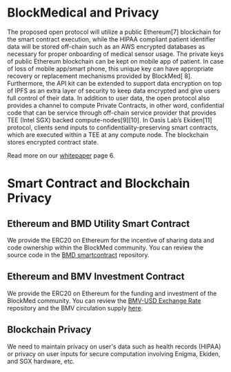 # BlockMedical and Privacy
The proposed open protocol will utilize a public Ethereum[7] blockchain for the smart contract execution, while the HIPAA compliant patient identifier data will be stored off-chain such as an AWS encrypted databases as necessary for proper onboarding of medical sensor usage. The private keys of public Ethereum blockchain can be kept on mobile app of patient. In case of loss of mobile app/smart phone, this unique key can have appropriate recovery or replacement mechanisms provided by BlockMed[​ 8]​. Furthermore, the API kit can be extended to support data encryption on top of IPFS as an extra layer of security to keep data encrypted and give users full control of their data. In addition to user data, the open protocol also provides a channel to compute Private Contracts, in other word, confidential code that can be service through off-chain service provider that provides TEE (Intel SGX) backed compute-nodes[9][10]. In Oasis Lab’s Ekiden[11] protocol, clients send inputs to confidentiality-preserving smart contracts, which are executed within a TEE at any compute node. The blockchain stores encrypted contract state.

Read more on our [whitepaper](https://www.slideshare.net/secret/4CGbQSZ5xrHU6w) page 6.

# Smart Contract and Blockchain Privacy
## Ethereum and BMD Utility Smart Contract
We provide the ERC20 on Ethereum for the incentive of sharing data and code ownership within the BlockMed community.
You can review the source code in the [BMD smartcontract](https://github.com/BlockMedical/BMD-smartcontract) repository.

## Ethereum and BMV Investment Contract
We provide the ERC20 on Ethereum for the funding and investment of the BlockMed community.
You can review the [BMV-USD Exchange Rate](https://github.com/BlockMedical/BMV-ventureasset) repository and the BMV circulation supply [here](https://etherscan.io/token/0x76eec17d8f2a0fad17c9df63524799130834d9d2).

## Blockchain Privacy
We need to maintain privacy on user's data such as health records (HIPAA) or privacy on user inputs for secure computation involving Enigma, Ekiden, and SGX hardware, etc.
